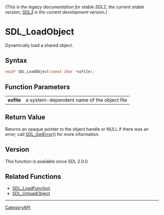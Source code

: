 ###### (This is the legacy documentation for stable SDL2, the current stable version; [SDL3](https://wiki.libsdl.org/SDL3/) is the current development version.)
# SDL_LoadObject

Dynamically load a shared object.

## Syntax

```c
void* SDL_LoadObject(const char *sofile);

```

## Function Parameters

|                |                                            |
| -------------- | ------------------------------------------ |
| **sofile**     | a system-dependent name of the object file |

## Return Value

Returns an opaque pointer to the object handle or NULL if there was an
error; call [SDL_GetError](SDL_GetError)() for more information.

## Version

This function is available since SDL 2.0.0.

## Related Functions

* [SDL_LoadFunction](SDL_LoadFunction)
* [SDL_UnloadObject](SDL_UnloadObject)

----
[CategoryAPI](CategoryAPI)


